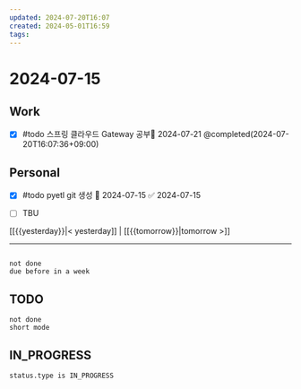 ```yaml
---
updated: 2024-07-20T16:07
created: 2024-05-01T16:59
tags: 
---
```


# 2024-07-15  

## Work

- [x] #todo 스프링 클라우드 Gateway 공부📅 2024-07-21  @completed(2024-07-20T16:07:36+09:00)

## Personal

- [x] #todo pyetl git 생성 📅 2024-07-15 ✅ 2024-07-15
- [ ] TBU  

  
  
[[{{yesterday}}|< yesterday]] | [[{{tomorrow}}|tomorrow >]]  
  
---  

```tasks

not done
due before in a week
```



## TODO
```tasks  
not done  
short mode  
```

## IN_PROGRESS
```tasks  
status.type is IN_PROGRESS
```

